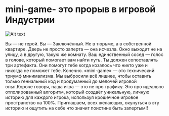 # mini-game- это прорыв в игровой Индустрии
![Alt text](<img width="1024" height="1024" alt="image" src="https://github.com/user-attachments/assets/0298c605-efcc-4027-b376-6f84dc7d6747" />)

Вы — не герой. Вы — Заключённый. Не в тюрьме, а в собственной квартире. Дверь не просто заперта — она исчезла.
Окно выходит не на улицу, а в другую, такую же комнату. Ваш единственный сосед — голос в голове, который помогает вам найти путь. 
Ты должен сопоставлять три артефакта. 
Они помогут тебе когда козалось что никто уже и никогда не поможет тебе.
Конечно. «mini-game» — это технический триумф минимализма. 
Мы выбросили всё лишнее, чтобы оставить только гениальный код и продуманный до мелочей игровой опыт.Короче говоря, наша игра — это не про графику. 
Это про идеально отполированный алгоритм, который создаёт уникальную, личную историю для каждого игрока, используя крошечное игровое пространство на 100%.
Приглашаем, всех желающих, окунуться в эту историю и ощутить на себе что значит поистине быть запертым!!
